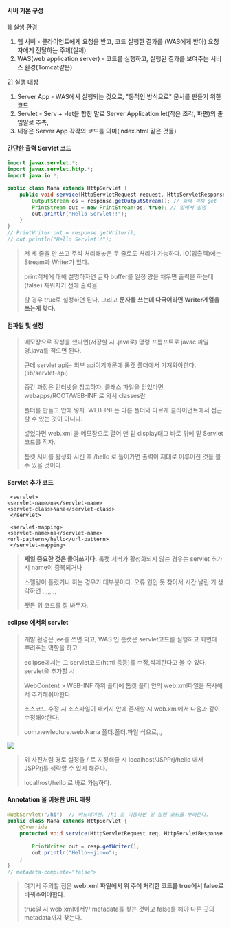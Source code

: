 #### 서버 기본 구성

1] 실행 환경

1. 웹 서버 - 클라이언트에게 요청을 받고, 코드 실행한 결과를 (WAS에게 받아) 요청자에게 전달하는 주체(실체) 
2. WAS(web application server) - 코드를 실행하고, 실행된 결과를 보여주는 서비스 환경(Tomcat같은)

2] 실행 대상

1. Server App - WAS에서 실행되는 것으로, "동적인 방식으로" 문서를 만들기 위한 코드   
2. Servlet  - Serv + -let을 합친 말로 Server Application let(작은 조각, 파편)의 줄임말로 추측,
3. 내용은 Server App 각각의 코드를 의미(index.html 같은 것들)

#### 간단한 출력 Servlet 코드

```java
import javax.servlet.*;
import javax.servlet.http.*;
import java.io.*;

public class Nana extends HttpServlet {
	public void service(HttpServletRequest request, HttpServletResponse response) throws IOException, ServletException {
		OutputStream os = response.getOutputStream(); // 출력 객체 get
		PrintStream out = new PrintStream(os, true); // 밑에서 설명
		out.println("Hello Servlet!!");
	}
}
// PrintWriter out = response.getWriter();
// out.println("Hello Servlet!!");
```

> 저 세 줄을 안 쓰고 주석 처리해놓은 두 줄로도 처리가 가능하다. IO(입출력)에는 Stream과 Writer가 있다.
>
> print객체에 대해 설명하자면 글자 buffer를 일정 양을 채우면 출력을 하는데(false) 채워지기 전에 출력을
>
> 할 경우 true로 설정하면 된다. 그리고 **문자를 쓰는데 다국어라면 Writer계열을 쓰는게 맞다.**

#### 컴파일 및 설정

> 메모장으로 작성을 했다면(저장할 시 .java로) 명령 프롬프트로 javac 파일명.java를 적으면 된다.
>
> 근데 servlet api는 외부 api이기때문에 톰캣 폴더에서 가져와야한다.(lib/servlet-api)
>
> 중간 과정은 인터넷을 참고하자. 클래스 파일을 얻었다면 webapps/ROOT/WEB-INF 로 와서 classes란
>
> 폴더를 만들고 안에 넣자. WEB-INF는 다른 폴더와 다르게 클라이언트에서 접근할 수 있는 것이 아니다.
>
> 넣었다면 web.xml 을 메모장으로 열어 맨 밑 display태그 바로 위에 밑 Servlet코드를 적자.
>
> 톰캣 서버를 활성화 시킨 후 /hello 로 들어가면 출력이 제대로 이루어진 것을 볼 수 있을 것이다.

#### Servlet 추가 코드

```
 <servlet>
<servlet-name>na</servlet-name>
<servlet-class>Nana</servlet-class>
 </servlet>

 <servlet-mapping>
<servlet-name>na</servlet-name>
<url-pattern>/hello</url-pattern>
 </servlet-mapping>
```

> **제일 중요한 것은 들여쓰기다.** 톰캣 서버가 활성화되지 않는 경우는 servlet 추가 시 name이 중복되거나
>
> 스펠링이 틀렸거나 하는 경우가 대부분이다. 오류 원인 못 찾아서 시간 날린 거 생각하면 ,,,,,,,,
>
> 쨋든 위 코드를 잘 봐두자.

#### eclipse 에서의 servlet

> 개발 환경은 jee를 쓰면 되고, WAS 인 톰캣은 servlet코드를 실행하고 화면에 뿌려주는 역할을 하고
>
> eclipse에서는 그 servlet코드(html 등등)를 수정,삭제한다고 볼 수 있다. servlet을 추가할 시 
>
> WebContent > WEB-INF 하위 폴더에 톰캣 폴더 안의 web.xml파일을 복사해서 추가해줘야한다.
>
> 소스코드 수정 시 소스파일이 패키지 안에 존재할 시 web.xml에서 다음과 같이 수정해야한다.
>
> <servlet-class>com.newlecture.web.Nana</servlet-class> 폴더.폴더.파일 식으로,,,

![](C:\Users\달려라\TIL\TIL\web\servlet&jsp\servlet설정.png)

> 위 사진처럼 경로 설정을 / 로 지정해줄 시 localhost/JSPPrj/hello 에서 JSPPrj를 생략할 수 있게 해준다.
>
> localhost/hello 로 바로 가능하다.

#### Annotation 을 이용한 URL 매핑

```java
@WebServlet("/hi")	// 어노테이션. /hi 로 이동하면 밑 실행 코드를 뿌려준다.
public class Nana extends HttpServlet {
	@Override
	protected void service(HttpServletRequest req, HttpServletResponse resp) throws ServletException, IOException {
		
		PrintWriter out = resp.getWriter();
		out.println("Hello~~jinoo");
	}
}
// metadata-complete="false">
```

> 여기서 주의할 점은 **web.xml 파일에서 위 주석 처리한 코드를 true에서 false로 바꿔주어야한다.**
>
> true일 시 web.xml에서만 metadata를 찾는 것이고 false를 해야 다른 곳의 metadata까지 찾는다.